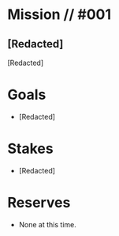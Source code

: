 # Mission // #001
## [Redacted]

[Redacted]

# Goals
- [Redacted]

# Stakes
- [Redacted]

# Reserves
- None at this time.
